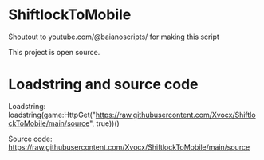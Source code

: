 # ShiftlockToMobile

Shoutout to youtube.com/@baianoscripts/ for making this script

This project is open source.

# Loadstring and source code

Loadstring: loadstring(game:HttpGet("https://raw.githubusercontent.com/Xvocx/ShiftlockToMobile/main/source", true))()

Source code: https://raw.githubusercontent.com/Xvocx/ShiftlockToMobile/main/source
